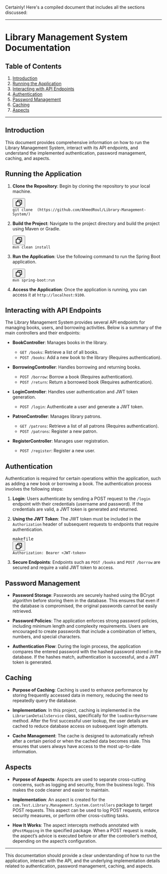<div class="flex w-full flex-col gap-1 empty:hidden first:pt-[3px]">
    <div class="markdown prose w-full break-words dark:prose-invert dark">
        <p>Certainly! Here's a compiled document that includes all the sections discussed:</p>
        <hr>
        <h1>Library Management System Documentation</h1>
        <h2>Table of Contents</h2>
        <ol>
            <li><a rel="noopener" href="#introduction">Introduction</a></li>
            <li><a rel="noopener" href="#running-the-application">Running the Application</a></li>
            <li><a rel="noopener" href="#interacting-with-api-endpoints">Interacting with API Endpoints</a></li>
            <li><a rel="noopener" href="#authentication">Authentication</a></li>
            <li><a rel="noopener" href="#password-management">Password Management</a></li>
            <li><a rel="noopener" href="#caching">Caching</a></li>
            <li><a rel="noopener" href="#aspects">Aspects</a></li>
        </ol>
        <hr>
        <h2>Introduction</h2>
        <p>This document provides comprehensive information on how to run the Library Management System, interact with its API endpoints, and understand the implemented authentication, password management, caching, and aspects.</p>
        <h2>Running the Application</h2>
        <ol>
            <li>
                <p><strong>Clone the Repository</strong>: Begin by cloning the repository to your local machine.</p><pre><div class="dark bg-gray-950 rounded-md border-[0.5px] border-token-border-medium"><div class="flex items-center relative text-token-text-secondary bg-token-main-surface-secondary px-4 py-2 text-xs font-sans justify-between rounded-t-md"><div class="flex items-center"><span class="" data-state="closed"><button class="flex gap-1 items-center"><svg xmlns="http://www.w3.org/2000/svg" width="24" height="24" fill="none" viewBox="0 0 24 24" class="icon-sm"><path fill="currentColor" fill-rule="evenodd" d="M7 5a3 3 0 0 1 3-3h9a3 3 0 0 1 3 3v9a3 3 0 0 1-3 3h-2v2a3 3 0 0 1-3 3H5a3 3 0 0 1-3-3v-9a3 3 0 0 1 3-3h2zm2 2h5a3 3 0 0 1 3 3v5h2a1 1 0 0 0 1-1V5a1 1 0 0 0-1-1h-9a1 1 0 0 0-1 1zM5 9a1 1 0 0 0-1 1v9a1 1 0 0 0 1 1h9a1 1 0 0 0 1-1v-9a1 1 0 0 0-1-1z" clip-rule="evenodd"></path></svg></button></span></div></div><div class="overflow-y-auto p-4" dir="ltr"><code class="!whitespace-pre hljs language-bash">git <span class="hljs-built_in">clone</span>  (https://github.com/AhmedRoul/Library-Management-System/)
</code></div></div></pre></li>
            <li>
                <p><strong>Build the Project</strong>: Navigate to the project directory and build the project using Maven or Gradle.</p><pre><div class="dark bg-gray-950 rounded-md border-[0.5px] border-token-border-medium"><div class="flex items-center relative text-token-text-secondary bg-token-main-surface-secondary px-4 py-2 text-xs font-sans justify-between rounded-t-md"><span></span><div class="flex items-center"><span class="" data-state="closed"><button class="flex gap-1 items-center"><svg xmlns="http://www.w3.org/2000/svg" width="24" height="24" fill="none" viewBox="0 0 24 24" class="icon-sm"><path fill="currentColor" fill-rule="evenodd" d="M7 5a3 3 0 0 1 3-3h9a3 3 0 0 1 3 3v9a3 3 0 0 1-3 3h-2v2a3 3 0 0 1-3 3H5a3 3 0 0 1-3-3v-9a3 3 0 0 1 3-3h2zm2 2h5a3 3 0 0 1 3 3v5h2a1 1 0 0 0 1-1V5a1 1 0 0 0-1-1h-9a1 1 0 0 0-1 1zM5 9a1 1 0 0 0-1 1v9a1 1 0 0 0 1 1h9a1 1 0 0 0 1-1v-9a1 1 0 0 0-1-1z" clip-rule="evenodd"></path></svg></button></span></div></div><div class="overflow-y-auto p-4" dir="ltr"><code class="!whitespace-pre hljs language-bash">mvn clean install
</code></div></div></pre></li>
            <li>
                <p><strong>Run the Application</strong>: Use the following command to run the Spring Boot application.</p><pre><div class="dark bg-gray-950 rounded-md border-[0.5px] border-token-border-medium"><div class="flex items-center relative text-token-text-secondary bg-token-main-surface-secondary px-4 py-2 text-xs font-sans justify-between rounded-t-md"><span></span><div class="flex items-center"><span class="" data-state="closed"><button class="flex gap-1 items-center"><svg xmlns="http://www.w3.org/2000/svg" width="24" height="24" fill="none" viewBox="0 0 24 24" class="icon-sm"><path fill="currentColor" fill-rule="evenodd" d="M7 5a3 3 0 0 1 3-3h9a3 3 0 0 1 3 3v9a3 3 0 0 1-3 3h-2v2a3 3 0 0 1-3 3H5a3 3 0 0 1-3-3v-9a3 3 0 0 1 3-3h2zm2 2h5a3 3 0 0 1 3 3v5h2a1 1 0 0 0 1-1V5a1 1 0 0 0-1-1h-9a1 1 0 0 0-1 1zM5 9a1 1 0 0 0-1 1v9a1 1 0 0 0 1 1h9a1 1 0 0 0 1-1v-9a1 1 0 0 0-1-1z" clip-rule="evenodd"></path></svg></button></span></div></div><div class="overflow-y-auto p-4" dir="ltr"><code class="!whitespace-pre hljs language-bash">mvn spring-boot:run
</code></div></div></pre></li>
            <li>
                <p><strong>Access the Application</strong>: Once the application is running, you can access it at <code>http://localhost:9100</code>.</p>
            </li>
        </ol>
        <h2>Interacting with API Endpoints</h2>
        <p>The Library Management System provides several API endpoints for managing books, users, and borrowing activities. Below is a summary of the main controllers and their endpoints:</p>
        <ul>
            <li>
                <p><strong>BookController</strong>: Manages books in the library.</p>
                <ul>
                    <li><code>GET /books</code>: Retrieve a list of all books.</li>
                    <li><code>POST /books</code>: Add a new book to the library (Requires authentication).</li>
                </ul>
            </li>
            <li>
                <p><strong>BorrowingController</strong>: Handles borrowing and returning books.</p>
                <ul>
                    <li><code>POST /borrow</code>: Borrow a book (Requires authentication).</li>
                    <li><code>POST /return</code>: Return a borrowed book (Requires authentication).</li>
                </ul>
            </li>
            <li>
                <p><strong>LoginController</strong>: Handles user authentication and JWT token generation.</p>
                <ul>
                    <li><code>POST /login</code>: Authenticate a user and generate a JWT token.</li>
                </ul>
            </li>
            <li>
                <p><strong>PatronController</strong>: Manages library patrons.</p>
                <ul>
                    <li><code>GET /patrons</code>: Retrieve a list of all patrons (Requires authentication).</li>
                    <li><code>POST /patrons</code>: Register a new patron.</li>
                </ul>
            </li>
            <li>
                <p><strong>RegisterController</strong>: Manages user registration.</p>
                <ul>
                    <li><code>POST /register</code>: Register a new user.</li>
                </ul>
            </li>
        </ul>
        <h2>Authentication</h2>
        <p>Authentication is required for certain operations within the application, such as adding a new book or borrowing a book. The authentication process involves the following steps:</p>
        <ol>
            <li>
                <p><strong>Login</strong>: Users authenticate by sending a POST request to the <code>/login</code> endpoint with their credentials (username and password). If the credentials are valid, a JWT token is generated and returned.</p>
            </li>
            <li>
                <p><strong>Using the JWT Token</strong>: The JWT token must be included in the <code>Authorization</code> header of subsequent requests to endpoints that require authentication.</p><pre><div class="dark bg-gray-950 rounded-md border-[0.5px] border-token-border-medium"><div class="flex items-center relative text-token-text-secondary bg-token-main-surface-secondary px-4 py-2 text-xs font-sans justify-between rounded-t-md"><span>makefile</span><div class="flex items-center"><span class="" data-state="closed"><button class="flex gap-1 items-center"><svg xmlns="http://www.w3.org/2000/svg" width="24" height="24" fill="none" viewBox="0 0 24 24" class="icon-sm"><path fill="currentColor" fill-rule="evenodd" d="M7 5a3 3 0 0 1 3-3h9a3 3 0 0 1 3 3v9a3 3 0 0 1-3 3h-2v2a3 3 0 0 1-3 3H5a3 3 0 0 1-3-3v-9a3 3 0 0 1 3-3h2zm2 2h5a3 3 0 0 1 3 3v5h2a1 1 0 0 0 1-1V5a1 1 0 0 0-1-1h-9a1 1 0 0 0-1 1zM5 9a1 1 0 0 0-1 1v9a1 1 0 0 0 1 1h9a1 1 0 0 0 1-1v-9a1 1 0 0 0-1-1z" clip-rule="evenodd"></path></svg></button></span></div></div><div class="overflow-y-auto p-4" dir="ltr"><code class="!whitespace-pre hljs language-makefile"><span class="hljs-section">Authorization: Bearer &lt;JWT-token&gt;</span>
</code></div></div></pre></li>
            <li>
                <p><strong>Secure Endpoints</strong>: Endpoints such as <code>POST /books</code> and <code>POST /borrow</code> are secured and require a valid JWT token to access.</p>
            </li>
        </ol>
        <h2>Password Management</h2>
        <ul>
            <li>
                <p><strong>Password Storage</strong>: Passwords are securely hashed using the BCrypt algorithm before storing them in the database. This ensures that even if the database is compromised, the original passwords cannot be easily retrieved.</p>
            </li>
            <li>
                <p><strong>Password Policies</strong>: The application enforces strong password policies, including minimum length and complexity requirements. Users are encouraged to create passwords that include a combination of letters, numbers, and special
                    characters.</p>
            </li>
            <li>
                <p><strong>Authentication Flow</strong>: During the login process, the application compares the entered password with the hashed password stored in the database. If the hashes match, authentication is successful, and a JWT token is generated.</p>
            </li>
        </ul>
        <h2>Caching</h2>
        <ul>
            <li>
                <p><strong>Purpose of Caching</strong>: Caching is used to enhance performance by storing frequently accessed data in memory, reducing the need to repeatedly query the database.</p>
            </li>
            <li>
                <p><strong>Implementation</strong>: In this project, caching is implemented in the <code>LibrarianDetailsService</code> class, specifically for the <code>loadUserByUsername</code> method. After the first successful user lookup, the user details
                    are cached to reduce database access on subsequent login attempts.</p>
            </li>
            <li>
                <p><strong>Cache Management</strong>: The cache is designed to automatically refresh after a certain period or when the cached data becomes stale. This ensures that users always have access to the most up-to-date information.</p>
            </li>
        </ul>
        <h2>Aspects</h2>
        <ul>
            <li>
                <p><strong>Purpose of Aspects</strong>: Aspects are used to separate cross-cutting concerns, such as logging and security, from the business logic. This makes the code cleaner and easier to maintain.</p>
            </li>
            <li>
                <p><strong>Implementation</strong>: An aspect is created for the <code>com.Test.Library.Management.System.Controllers</code> package to target POST requests. This aspect can be used to log POST requests, enforce security measures, or perform
                    other cross-cutting tasks.</p>
            </li>
            <li>
                <p><strong>How It Works</strong>: The aspect intercepts methods annotated with <code>@PostMapping</code> in the specified package. When a POST request is made, the aspect’s advice is executed before or after the controller’s method, depending
                    on the aspect’s configuration.</p>
            </li>
        </ul>
        <hr>
        <p>This documentation should provide a clear understanding of how to run the application, interact with the API, and the underlying implementation details related to authentication, password management, caching, and aspects.</p>
    </div>
</div>
